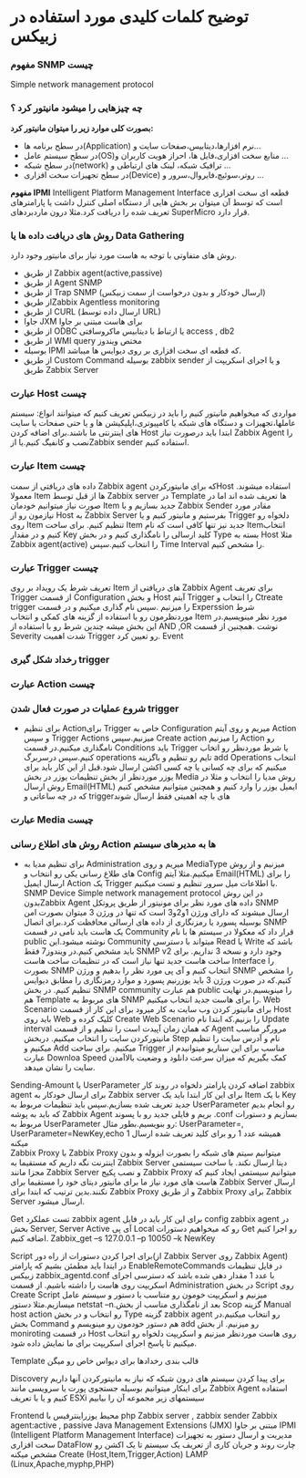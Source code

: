# توضیح کلمات کلیدی مورد استفاده در زبیکس

### مفهوم SNMP چیست

Simple network management protocol

### چه چیزهایی را میشود مانیتور کرد ؟

**بصورت کلی موارد زیر را میتوان مانیتور کرد:**

* در سطح برنامه ها(Application)  نرم افزارها،دیتابیس،صفحات سایت و...
* در سطح سیستم عامل(OS)منابع سخت افزاری،فایل ها، احراز هویت کاربران و ...
* در سطح شبکه(network) ترافیک شبکه، لینک های ارتباطی و ...
* در سطح تجهیزات سخت افزاری(Device) روتر،سوئیچ،فایروال،سرور و ...

**مفهوم IPMI**
Intelligent Platform Management Interface
قطعه ای سخت افزاری است که توسط آن میتوان بر بخش هایی از دستگاه اصلی کنترل داشت یا پارامترهای تعریف شده را دریافت کرد.مثلا درون ماردبردهای SuperMicro  قرار دارد.
### روش های دریافت داده ها یا Data Gathering
روش های متفاوتی با توجه به هاست مورد نیاز برای مانیتور وجود دارد.
* از طریق Zabbix agent(active,passive)
* از طریق Agent SNMP
*	از طریق Trap SNMP (ارسال خودکار و بدون درخواست از سمت زبیکس)
*	از طریقZabbix Agentless monitoring 
*	از طریق CURL (ارسال داده توسط URL)
* جاوا	JXM  برای هاست مبتنی بر جاوا
*	از طریق ODBC  یا ارتباط با دیتابیس ماکروسافتی access , db2
*	از طریق WMI query مختص ویندوز
* بوسیله	IPMI که قطعه ای سخت افزاری بر روی دیوایس ها میباشد.
* از طریق Custom Command بوسیله zabbix sender  و یا اجرای اسکریپت از طریق Zabbix Server


### عبارت Host چیست


مواردی که میخواهیم مانیتور کنیم را باید در زبیکس تعریف کنیم که میتوانند انواع: سیستم عاملها،تجهیزات و دستگاه های شبکه یا کامپیوتری،اپلیکیشن ها و یا حتی صفحات یا سایت های اینترنتی ما باشند.برای اضافه کردن Host ابتدا باید درصورت نیاز  Zabbix Agent را نصب و کانفیگ کنیم.یا ازZabbix sender  استفاده کنیم.

### عبارت Item چیست

داده های دریافتی از سمت Zabbix agent که برای مانیتورکردنHost  استفاده میشوند.
معمولا Item ها از قبل توسط Zabbix server  در Template ها تعریف شده اند اما در صورت نیاز میتوانیم خودمان Item جدید بسازیم و با Zabbix Sender مقادر مورد نیازمون رو از Host به Zabbix Server بفرستیم و مانیتور کنیم و یا Trigger دلخواه رو روی Item تنظیم کنیم.
برای ساخت Item جدید نیز تنها کافی است که نام  Itemانتخاب کنیم و در مقدار Key کلید ارسالی را نامگذاری کنیم و در بخش Type بسته به Host مثلا Zabbix agent(active)  را انتخاب کنیم.سپس Time Interval را مشخص کنیم.

### عبارت Trigger چیست

تعریف شرط یک رویداد بر روی Item  های دریافتی از Zabbix Agent
برای تعریف Trigger از قسمت Configuration و بخش Host آیتم Trigger را انتخاب و Ctreate trigger را میزنیم .سپس نام گذاری میکنیم و در قسمت Experssion شرط موردنظرمون رو با استفاده از گزینه های کمکی و انتخاب Item مورد نظر مینویسیم.در این بخش میشه چندین شرط رو با استفاده از AND ,OR نوشت .همچنین از قسمت Severity شدت اهمیت Trigger رو تعیین کرد.
Event
### رخداد شکل گیری trigger

### عبارت Action چیست

### شروع عملیات در صورت فعال شدن trigger

*	برای تنظیم  Actionبرای Trigger خاص به Configuration میریم و روی آیتم Action  و سپس Trigger Actions میزنیم.سپس Create action  را میزنیم Action رو نامگذاری میکنیم.در قسمت Conditions  باید Trigger  یا شرط موردنظر رو اتخاب کنیم.سپس درسربرگ  operations تایم رو تنظیم و باگزینه add Operations انتخاب میکنیم که برای چه کسانی یا چه کسی اکشن ارسال شود.قبل از این کار باید برای یوزر موردنظر از بخش تنظیمات یوزر در بخش Media  روش مدیا را انتخاب و مثلا در روش ارسال Email(HTML) ایمیل یوزر را وارد کنیم و همچنین میتوانیم مشخص کنیم که در چه ساعاتی و triggerهای با چه اهمیتی فقط ارسال شوند

### عبارت Media چیست

### روش های اطلاع رسانی Action ها به مدیرهای سیستم

*	برای تنظیم مدیا به Administration  میریم و روی MediaType  میزنیم و از روش های طلاع رسانی یکی رو انتخاب و Config  میکنیم.مثلا آیتم Email(HTML)  را برای ارسال ایمیل Action  یک Trigger  با اطلاعات میل سرور تنظیم و تست میکنیم.
SNMP Device 
Simple network management protocol
در این روش بدونZabbix Agent  داده های مورد نظر برای مونیتور از طریق پروتکل SNMP ارسال میشوند که دارای ورژن 1و2و3 است که تنها در ورژن 3 میتوان بصورت امن بوسیله پسورد یا رمزنگاری از داده های ارسالی محافظت کرد.برای اتصال SNMP یک هاست باید نامی در قسمت Community قرار داد که معکولا در سیستم ها با نام public نوشته میشود.این Community میتواند با دسترسی Read یا Write باشد که باید مشخص کنیم.در ویندوز7 فقط SNMP v2 وجود دارد و نسخه 3 نداریم.
برای ساخت هاست جدید تنها نیاز است که در تنظیمات ساخت هاست Interface را بصورت SNMP انتخاب کنیم و آی پی مورد نظر را بدهیم و ورژن SNMP را مشخص کنیم.که در صورت ورژن 3 باید یوزرنیم پسورد و موارد رمزنگاری را مطابق دیوایس تنظیم کنیم. در بخش SNMP community هم عبارت public را مینویسیم.در نهایت هم Template های مربوط به SNMP را برای هاست جدید انتخاب میکنیم.
Web Scenario
برای مانیتور کردن وب سایت به کار میرود
برای این کار از قسمت Host باید روی Web کلیک کرده و Create Web Scenario را بزنیم.که ابتدا نام Update interval که همان زمان آپیدت است را تنظیم و از قسمت Agent مرورگر مناسب مانیتورکردن سایت را انتخاب میکنیم.
دربخش Step نام و آدرس سایت را تنظیم میکنیم و Add میکنیم.
برای ساخت Trigger مناسب برای این سناریو میتوانیدم از عبارت Downloa Speed  کمک بگیریم که میزان سرعت دانلود و وضعیت بالاآمدن سایت را نشان میدهد.


Sending-Amount یا  UserParameter 
اضافه کردن پارامتر دلخواه در روند کار zabbix agent  برای ارسال خودکار به Zabbix server
برای این کار ابتدا باید  یک Item  با یک Key جدید تعریف شده بسازیم.سپس باید تنظیمات مربوط به UserParameter رو انجام بدیم که باید به پوشه Zabbix Agent بریم و فایلی جدید رو با پسوند .conf بسازیم و دستورات مربوط به UserParameter رو بنویسیم.بطور مثال:
UserParameter=<key>,<command>
UserParameter=NewKey,echo 1 
همیشه عدد 1 رو برای کلید تعریف شده ارسال میکنه   
Zabbix Proxy
با Zabbix Proxy  میتوانیم سیتم های شبکه را بصورت ایزوله و بدون اینترنت نگه داریم که مستقیما به Zabbix Server  دیتا ارسال نکند.
با ساخت سیستمی مجزا مانند Zabbix Server  و نصب پکیج Zabbix Proxy  میتوانیم سیستمی ایجاد کنیم که هاست های مورد نیاز ما برای مانیتور دیتای خود را مستقیما برای Zabbix Server ارسال نکنند.بدین ترتیب که ابتدا برای Zabbix Proxy و از طریق Zabbix Proxy  برای Zabbix Server  ارسال میشود. 




Get
تست عملکرد zabbix agent 
برای این کار باید در فایل config zabbix agent در بخش Server, Server Active آی پی Local رو که میخواهیم دستورات Get رو اجرا کنیم اضافه کنیم.
Zabbix_get –s 127.0.0.1 –p 10050 –k NewKey

Script
برای اجرا کردن دستورات از راه دور(از Zabbix Server روی Zabbix Agent)
در ابتدا باید مطمئن بشیم که پارامتر EnableRemoteCommands در فایل تنظیمات زبیکس zabbix_agentd.conf با عدد 1 مقدار دهی شده باشد که دسترسی اجرای اسکریپت روی هاست را داشته باشیم.
از قسمت Administration در بخش Script روی Create Script میزنیم و اسکریپت خومون رو متناسب با دستور و سیستم عامل میسازیم.مثلا دستور netstat –n.بعد از نامگذاری مناسب از بخش Scop گزینه Manual host action رو انتخاب و در بخش Type گزینه zabbix agent رو انتخاب میکنیم.در بخش Command هم دستور خودمون رو مینویسم و add رو میزنیم.
از بخش moniroting در قسمت Host روی هاست موردنظر میزنیم و اسکریپت دلخواه رو انتخاب میکنیم تا پاسخ اجرای اسکریپت برای ما نمایش داده شود.

Template
قالب بندی رخدادها برای دیواس خاص رو میگن

Discovery
برای پیدا کردن سیستم های درون شبکه که نیاز به مانیتورکردن آنها داریم
برای اینکار میتوانیم بوسیله جستجوی پورت یا سرویسی مانند Zabbix Agent استفاده کنیم و یا با تعریف ESXi سیستمهای زیر مجموعه آن را بیابیم


Frontend
محیط یوزراینترفیس با php
Zabbix server , zabbix sender
Zabbix agent:active , passive
Java Management Extensions (JMX) مبتنی بر جاوا
IPMI (Intelligent Platform Management Interface)
مدیریت و ارسال دستور به تجهیزات  سخت افزاری
DataFlow
چارت روند و جریان کاری از تعریف یک سیستم تا یک اکشن رو مشخص میکنه
Create (Host,Item,Trigger,Action)
LAMP (Linux,Apache,myphp,PHP)


